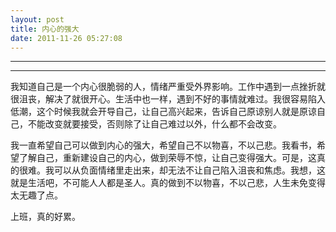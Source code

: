 ```yaml
---
layout: post
title: 内心的强大
date: 2011-11-26 05:27:08
---
```


<meta http-equiv='Content-Type' content='text/html; charset=utf-8' />

---

---

我知道自己是一个内心很脆弱的人，情绪严重受外界影响。工作中遇到一点挫折就很沮丧，解决了就很开心。生活中也一样，遇到不好的事情就难过。我很容易陷入低潮，这个时候我就会开导自己，让自己高兴起来，告诉自己原谅别人就是原谅自己，不能改变就要接受，否则除了让自己难过以外，什么都不会改变。


我一直希望自己可以做到内心的强大，希望自己不以物喜，不以己悲。我看书，希望了解自己，重新建设自己的内心，做到荣辱不惊，让自己变得强大。可是，这真的很难。我可以从负面情绪里走出来，却无法不让自己陷入沮丧和焦虑。我想，这就是生活吧，不可能人人都是圣人。真的做到不以物喜，不以己悲，人生未免变得太无趣了点。


上班，真的好累。


